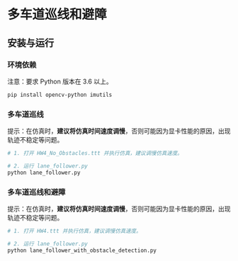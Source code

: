# 多车道巡线和避障

## 安装与运行

### 环境依赖

注意：要求 Python 版本在 3.6 以上。

```bash
pip install opencv-python imutils
```

### 多车道巡线

提示：在仿真时，**建议将仿真时间速度调慢**，否则可能因为显卡性能的原因，出现轨迹不稳定等问题。

```bash
# 1. 打开 HW4_No_Obstacles.ttt 并执行仿真，建议调慢仿真速度。

# 2. 运行 lane_follower.py
python lane_follower.py
```

### 多车道巡线和避障

提示：在仿真时，**建议将仿真时间速度调慢**，否则可能因为显卡性能的原因，出现轨迹不稳定等问题。

```bash
# 1. 打开 HW4.ttt 并执行仿真，建议调慢仿真速度。

# 2. 运行 lane_follower.py
python lane_follower_with_obstacle_detection.py
```
